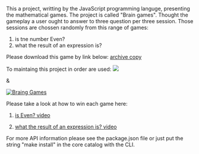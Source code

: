 This a project, writting by the JavaScript programming languge, presenting the mathematical games.
The project is called "Brain games". 
Thought the gameplay a user ought to answer to three question per three session.
Those sessions are chossen randomly from this range of games:
1) is tne number Even?
2) what the result of an expression is?

Please download this game by link below:
<a href="https://github.com/WilhelmYakunin/frontend-project-lvl1/archive/master.zip">archive copy</a>

To maintaing this project in order are used: 
<a href="https://codeclimate.com/github/codeclimate/codeclimate/maintainability"><img src="https://api.codeclimate.com/v1/badges/a99a88d28ad37a79dbf6/maintainability" /></a>

&

<a href="https://github.com/WilhelmYakunin/frontend-project-lvl1/actions"><img src="https://github.com/WilhelmYakunin/frontend-project-lvl1/workflows/brain-games%20project%20of%20lvl-1/badge.svg" alt="Braing Games" style="max-width:100%;"></a>

Please take a look at how to win each game here:

1) [is Even? video](https://youtu.be/CYDIFqEj_-E)

2) [what the result of an expression is? video](https://youtu.be/Gpr-w40AOTI)

For more API information please see the package.json file or just put the string "make install" in the core catalog with the CLI. 
